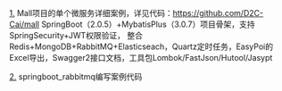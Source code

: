 [1.](https://github.com/sengeiou/shop)
Mall项目的单个微服务详细案例，详见代码：https://github.com/D2C-Cai/mall SpringBoot（2.0.5）+MybatisPlus（3.0.7）项目骨架，支持SpringSecurity+JWT权限验证，
整合Redis+MongoDB+RabbitMQ+Elasticseach，Quartz定时任务，EasyPoi的Excel导出，Swagger2接口文档，工具包Lombok/FastJson/Hutool/Jasypt

[2.](https://github.com/863473007/springboot_rabbitmq)
springboot_rabbitmq编写案例代码